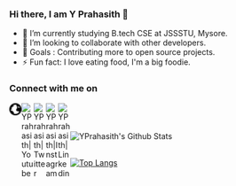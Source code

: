 ### Hi there, I am Y Prahasith 👋


- 🔭 I’m currently studying B.tech CSE at JSSSTU, Mysore.
- 👯 I’m looking to collaborate with other developers.
- 🥅 Goals : Contributing more to open source projects.
- ⚡ Fun fact: I love eating food, I'm a big foodie.


### Connect with me on
[<img align="left" alt="YPrahasith|website" width="22px" src="https://raw.githubusercontent.com/iconic/open-iconic/master/svg/globe.svg" />][website]
[<img align="left" alt="YPrahasith|Youtube" width="22px" src="https://cdn.jsdelivr.net/npm/simple-icons@v3/icons/youtube.svg" />][youtube]
[<img align="left" alt="YPrahasith|Twitter" width="22px" src="https://cdn.jsdelivr.net/npm/simple-icons@v3/icons/twitter.svg" />][twitter]
[<img align="left" alt="YPrahasith|Instagram" width="22px" src="https://cdn.jsdelivr.net/npm/simple-icons@v3/icons/instagram.svg" />][instagram]
[<img align="left" alt="YPrahasith|Linkedin" width="22px" src="https://cdn.jsdelivr.net/npm/simple-icons@v3/icons/linkedin.svg" />][linkedin]

<br/>
<br/>
<br/>

<img align="left" alt="YPrahasith's Github Stats" src="https://github-readme-stats.vercel.app/api?username=YPrahasith&count_private=true&show_icons=true&hide=prs&theme=dark" />

<br/>
<br/>

[![Top Langs](https://github-readme-stats.vercel.app/api/top-langs/?username=YPrahasith&layout=compact)](https://github.com/anuraghazra/github-readme-stats)



[website]: https://nameless-reaches-86226.herokuapp.com/
[twitter]: https://twitter.com/Y_PRAHASITH
[youtube]: https://www.youtube.com/channel/UCxbVu-AqjPyUXffV1S_1sQg
[instagram]: https://www.instagram.com/y_prahasith/
[linkedin]: https://www.linkedin.com/in/y-prahasith-12b829173/
